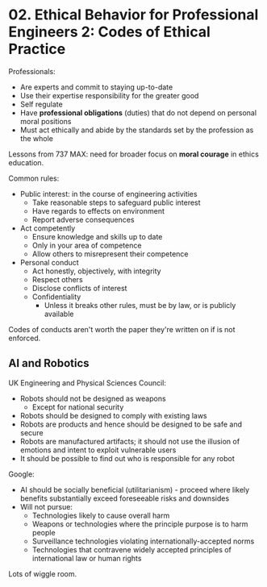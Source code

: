 # 02. Ethical Behavior for Professional Engineers 2: Codes of Ethical Practice

Professionals:

- Are experts and commit to staying up-to-date
- Use their expertise responsibility for the greater good
- Self regulate
- Have **professional obligations** (duties) that do not depend on personal moral positions
- Must act ethically and abide by the standards set by the profession as the whole

Lessons from 737 MAX: need for broader focus on **moral courage** in ethics education.

Common rules:

- Public interest: in the course of engineering activities
  - Take reasonable steps to safeguard public interest
  - Have regards to effects on environment
  - Report adverse consequences
- Act competently
  - Ensure knowledge and skills up to date
  - Only in your area of competence
  - Allow others to misrepresent their competence
- Personal conduct
  - Act honestly, objectively, with integrity
  - Respect others
  - Disclose conflicts of interest
  - Confidentiality
    - Unless it breaks other rules, must be by law, or is publicly available

Codes of conducts aren't worth the paper they're written on if is not enforced.

## AI and Robotics

UK Engineering and Physical Sciences Council:

- Robots should not be designed as weapons
  - Except for national security
- Robots should be designed to comply with existing laws
- Robots are products and hence should be designed to be safe and secure
- Robots are manufactured artifacts; it should not use the illusion of emotions and intent to exploit vulnerable users
- It should be possible to find out who is responsible for any robot

Google:

- AI should be socially beneficial (utilitarianism) - proceed where likely benefits substantially exceed foreseeable risks and downsides
- Will not pursue:
  - Technologies likely to cause overall harm
  - Weapons or technologies where the principle purpose is to harm people
  - Surveillance technologies violating internationally-accepted norms
  - Technologies that contravene widely accepted principles of international law or human rights

Lots of wiggle room.
